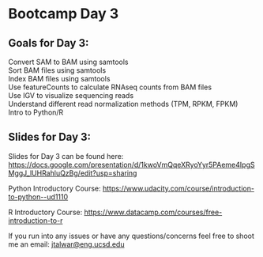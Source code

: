 # Bootcamp Day 3

## Goals for Day 3:
Convert SAM to BAM using samtools<br>
Sort BAM files using samtools<br>
Index BAM files using samtools<br>
Use featureCounts to calculate RNAseq counts from BAM files<br>
Use IGV to visualize sequencing reads<br>
Understand different read normalization methods (TPM, RPKM, FPKM)<br>
Intro to Python/R<br>


## Slides for Day 3:

Slides for Day 3 can be found here: https://docs.google.com/presentation/d/1kwoVmQqeXRyoYyr5PAeme4IpgSMggJ_lUHRahluQzBg/edit?usp=sharing

Python Introductory Course: https://www.udacity.com/course/introduction-to-python--ud1110 

R Introductory Course: https://www.datacamp.com/courses/free-introduction-to-r

If you run into any issues or have any questions/concerns feel free to shoot me an email: jtalwar@eng.ucsd.edu


